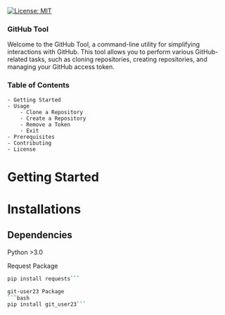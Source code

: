 [![License: MIT](https://img.shields.io/badge/License-MIT-yellow.svg)](https://opensource.org/licenses/MIT)

### GitHub Tool

Welcome to the GitHub Tool, a command-line utility for simplifying interactions with GitHub. This tool allows you to perform various GitHub-related tasks, such as cloning repositories, creating repositories, and managing your GitHub access token.

### Table of Contents

    - Getting Started
    - Usage
        - Clone a Repository
        - Create a Repository
        - Remove a Token
        - Exit
    - Prerequisites
    - Contributing
    - License

# Getting Started

# Installations

## Dependencies

Python >3.0

Request Package

````bash
pip install requests```

git-user23 Package
```bash
pip install git_user23```

````
